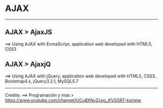 # AJAX
***
## AJAX > AjaxJS  
==> Using AJAX with EcmaScript, application web developed with HTML5, CSS3
  
## AJAX > AjaxjQ  
==> Using AJAX with jQuery, application web developed with HTML5, CSS3, Bootstrap4.x, jQuery3.2.1, MySQL5.7  
  
    
***

Credits:
==> Programación y mas > https://www.youtube.com/channel/UCu8XNyZcpo_KV2GR7-ksmpw

